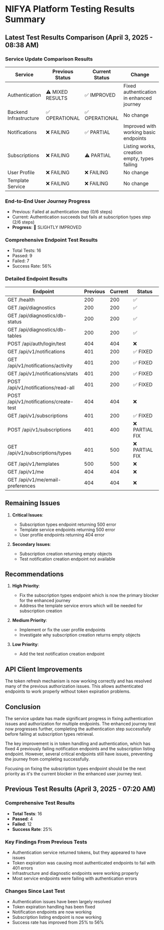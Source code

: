 # NIFYA Platform Testing Results Summary

## Latest Test Results Comparison (April 3, 2025 - 08:38 AM)

### Service Update Comparison Results

| Service | Previous Status | Current Status | Change |
|---------|----------------|----------------|--------|
| Authentication | ⚠️ MIXED RESULTS | ✅ IMPROVED | Fixed authentication in enhanced journey |
| Backend Infrastructure | ✅ OPERATIONAL | ✅ OPERATIONAL | No change |
| Notifications | ❌ FAILING | ✅ PARTIAL | Improved with working basic endpoints |
| Subscriptions | ❌ FAILING | ⚠️ PARTIAL | Listing works, creation empty, types failing |
| User Profile | ❌ FAILING | ❌ FAILING | No change |
| Template Service | ❌ FAILING | ❌ FAILING | No change |

### End-to-End User Journey Progress
- Previous: Failed at authentication step (0/6 steps)
- Current: Authentication succeeds but fails at subscription types step (2/6 steps)
- **Progress**: 🔄 SLIGHTLY IMPROVED

### Comprehensive Endpoint Test Results
- Total Tests: 16
- Passed: 9
- Failed: 7
- Success Rate: 56%

### Detailed Endpoint Results

| Endpoint | Previous | Current | Status |
|----------|----------|---------|--------|
| GET /health | 200 | 200 | ✅ |
| GET /api/diagnostics | 200 | 200 | ✅ |
| GET /api/diagnostics/db-status | 200 | 200 | ✅ |
| GET /api/diagnostics/db-tables | 200 | 200 | ✅ |
| POST /api/auth/login/test | 404 | 404 | ❌ |
| GET /api/v1/notifications | 401 | 200 | ✅ FIXED |
| GET /api/v1/notifications/activity | 401 | 200 | ✅ FIXED |
| GET /api/v1/notifications/stats | 401 | 200 | ✅ FIXED |
| POST /api/v1/notifications/read-all | 401 | 200 | ✅ FIXED |
| POST /api/v1/notifications/create-test | 404 | 404 | ❌ |
| GET /api/v1/subscriptions | 401 | 200 | ✅ FIXED |
| POST /api/v1/subscriptions | 401 | 400 | ❌ PARTIAL FIX |
| GET /api/v1/subscriptions/types | 401 | 500 | ❌ PARTIAL FIX |
| GET /api/v1/templates | 500 | 500 | ❌ |
| GET /api/v1/me | 404 | 404 | ❌ |
| GET /api/v1/me/email-preferences | 404 | 404 | ❌ |

## Remaining Issues

1. **Critical Issues**:
   - Subscription types endpoint returning 500 error
   - Template service endpoints returning 500 error
   - User profile endpoints returning 404 error

2. **Secondary Issues**:
   - Subscription creation returning empty objects
   - Test notification creation endpoint not available

## Recommendations

1. **High Priority**:
   - Fix the subscription types endpoint which is now the primary blocker for the enhanced journey
   - Address the template service errors which will be needed for subscription creation

2. **Medium Priority**:
   - Implement or fix the user profile endpoints
   - Investigate why subscription creation returns empty objects

3. **Low Priority**:
   - Add the test notification creation endpoint

## API Client Improvements

The token refresh mechanism is now working correctly and has resolved many of the previous authorization issues. This allows authenticated endpoints to work properly without token expiration problems.

## Conclusion

The service update has made significant progress in fixing authentication issues and authorization for multiple endpoints. The enhanced journey test now progresses further, completing the authentication step successfully before failing at subscription types retrieval.

The key improvement is in token handling and authentication, which has fixed 4 previously failing notification endpoints and the subscription listing endpoint. However, several critical endpoints still have issues, preventing the journey from completing successfully.

Focusing on fixing the subscription types endpoint should be the next priority as it's the current blocker in the enhanced user journey test.

## Previous Test Results (April 3, 2025 - 07:20 AM)

### Comprehensive Test Results
- **Total Tests**: 16
- **Passed**: 4
- **Failed**: 12
- **Success Rate**: 25%

### Key Findings From Previous Tests
- Authentication service returned tokens, but they appeared to have issues
- Token expiration was causing most authenticated endpoints to fail with 401 errors
- Infrastructure and diagnostic endpoints were working properly
- Most service endpoints were failing with authentication errors

### Changes Since Last Test
- Authentication issues have been largely resolved
- Token expiration handling has been fixed
- Notification endpoints are now working
- Subscription listing endpoint is now working
- Success rate has improved from 25% to 56%